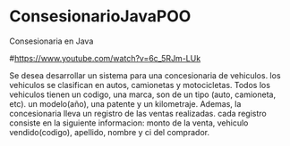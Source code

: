 # ConsesionarioJavaPOO
Consesionaria en Java 

#https://www.youtube.com/watch?v=6c_5RJm-LUk

Se desea desarrollar un sistema para una concesionaria de vehiculos. los vehiculos se clasifican en autos, camionetas y motocicletas.
Todos los vehiculos tienen  un codigo, una marca, son de un tipo (auto, camioneta, etc). un modelo(año), una patente y un kilometraje. 
Ademas, la concesionaria lleva un registro de las ventas realizadas. cada registro consiste en la siguiente informacion: monto de la venta,
vehiculo vendido(codigo), apellido, nombre y ci del comprador.
